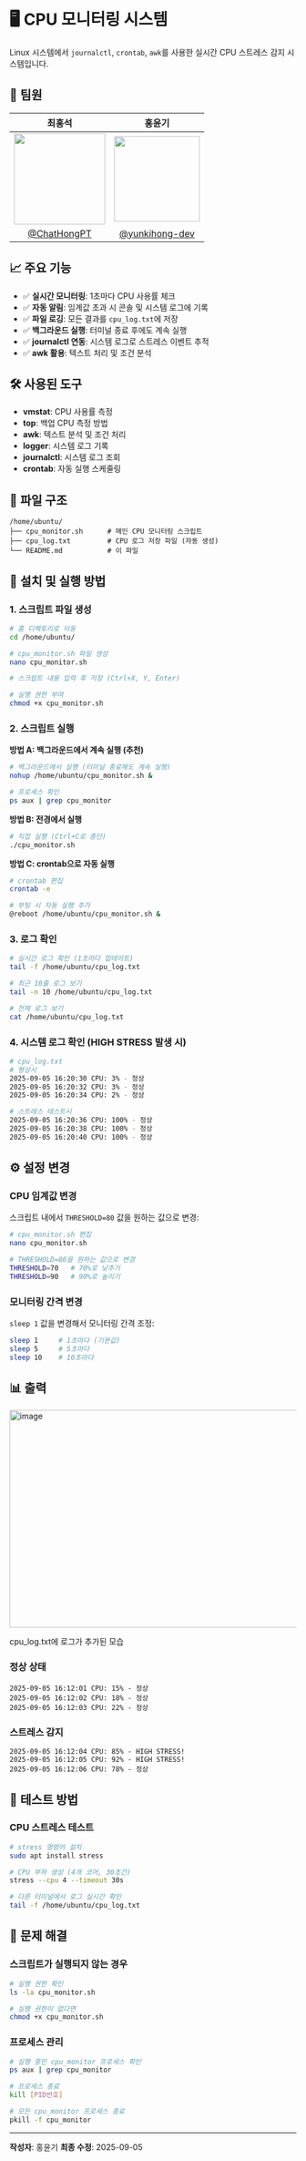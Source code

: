 # 🖥️ CPU 모니터링 시스템

Linux 시스템에서 `journalctl`, `crontab`, `awk`를 사용한 실시간 CPU 스트레스 감지 시스템입니다.

## 👤 팀원

| 최홍석 | 홍윤기 | 
| :---: | :---: |  
| <img width="160px" src="https://github.com/user-attachments/assets/02386ffc-793b-49ec-b0e2-41f088b5f52f"/>  | <img width="150px" src="https://github.com/user-attachments/assets/e8fdc284-987f-45a4-9cdc-d473dcbcc5bb"/> |
| [@ChatHongPT](https://github.com/ChatHongPT) | [@yunkihong-dev](https://github.com/yunkihong-dev) |


## 📈 주요 기능

- ✅ **실시간 모니터링**: 1초마다 CPU 사용률 체크
- ✅ **자동 알림**: 임계값 초과 시 콘솔 및 시스템 로그에 기록
- ✅ **파일 로깅**: 모든 결과를 `cpu_log.txt`에 저장
- ✅ **백그라운드 실행**: 터미널 종료 후에도 계속 실행
- ✅ **journalctl 연동**: 시스템 로그로 스트레스 이벤트 추적
- ✅ **awk 활용**: 텍스트 처리 및 조건 분석

## 🛠️ 사용된 도구

- **vmstat**: CPU 사용률 측정
- **top**: 백업 CPU 측정 방법
- **awk**: 텍스트 분석 및 조건 처리
- **logger**: 시스템 로그 기록
- **journalctl**: 시스템 로그 조회
- **crontab**: 자동 실행 스케줄링


## 📁 파일 구조

```
/home/ubuntu/
├── cpu_monitor.sh      # 메인 CPU 모니터링 스크립트
├── cpu_log.txt         # CPU 로그 저장 파일 (자동 생성)
└── README.md           # 이 파일
```

## 🚀 설치 및 실행 방법

### 1. 스크립트 파일 생성

```bash
# 홈 디렉토리로 이동
cd /home/ubuntu/

# cpu_monitor.sh 파일 생성
nano cpu_monitor.sh

# 스크립트 내용 입력 후 저장 (Ctrl+X, Y, Enter)

# 실행 권한 부여
chmod +x cpu_monitor.sh
```

### 2. 스크립트 실행

**방법 A: 백그라운드에서 계속 실행 (추천)**
```bash
# 백그라운드에서 실행 (터미널 종료해도 계속 실행)
nohup /home/ubuntu/cpu_monitor.sh &

# 프로세스 확인
ps aux | grep cpu_monitor
```

**방법 B: 전경에서 실행**
```bash
# 직접 실행 (Ctrl+C로 중단)
./cpu_monitor.sh
```

**방법 C: crontab으로 자동 실행**
```bash
# crontab 편집
crontab -e

# 부팅 시 자동 실행 추가
@reboot /home/ubuntu/cpu_monitor.sh &
```

### 3. 로그 확인

```bash
# 실시간 로그 확인 (1초마다 업데이트)
tail -f /home/ubuntu/cpu_log.txt

# 최근 10줄 로그 보기
tail -n 10 /home/ubuntu/cpu_log.txt

# 전체 로그 보기
cat /home/ubuntu/cpu_log.txt
```

### 4. 시스템 로그 확인 (HIGH STRESS 발생 시)

```bash
# cpu_log.txt
# 평상시
2025-09-05 16:20:30 CPU: 3% - 정상
2025-09-05 16:20:32 CPU: 3% - 정상
2025-09-05 16:20:34 CPU: 2% - 정상

# 스트레스 테스트시
2025-09-05 16:20:36 CPU: 100% - 정상
2025-09-05 16:20:38 CPU: 100% - 정상
2025-09-05 16:20:40 CPU: 100% - 정상
```

## ⚙️ 설정 변경

### CPU 임계값 변경

스크립트 내에서 `THRESHOLD=80` 값을 원하는 값으로 변경:

```bash
# cpu_monitor.sh 편집
nano cpu_monitor.sh

# THRESHOLD=80을 원하는 값으로 변경
THRESHOLD=70   # 70%로 낮추기
THRESHOLD=90   # 90%로 높이기
```

### 모니터링 간격 변경

`sleep 1` 값을 변경해서 모니터링 간격 조정:

```bash
sleep 1     # 1초마다 (기본값)
sleep 5     # 5초마다
sleep 10    # 10초마다
```

## 📊 출력 

<img width="640" height="382" alt="image" src="https://github.com/user-attachments/assets/85b881e4-7d84-45df-9584-220b96a6f8c9" />

 cpu_log.txt에 로그가 추가된 모습

### 정상 상태
```
2025-09-05 16:12:01 CPU: 15% - 정상
2025-09-05 16:12:02 CPU: 18% - 정상
2025-09-05 16:12:03 CPU: 22% - 정상
```

### 스트레스 감지
```
2025-09-05 16:12:04 CPU: 85% - HIGH STRESS!
2025-09-05 16:12:05 CPU: 92% - HIGH STRESS!
2025-09-05 16:12:06 CPU: 78% - 정상
```

## 🧪 테스트 방법

### CPU 스트레스 테스트

```bash
# stress 명령어 설치
sudo apt install stress

# CPU 부하 생성 (4개 코어, 30초간)
stress --cpu 4 --timeout 30s

# 다른 터미널에서 로그 실시간 확인
tail -f /home/ubuntu/cpu_log.txt
```


## 🔧 문제 해결

### 스크립트가 실행되지 않는 경우

```bash
# 실행 권한 확인
ls -la cpu_monitor.sh

# 실행 권한이 없다면
chmod +x cpu_monitor.sh
```

### 프로세스 관리

```bash
# 실행 중인 cpu_monitor 프로세스 확인
ps aux | grep cpu_monitor

# 프로세스 종료
kill [PID번호]

# 모든 cpu_monitor 프로세스 종료
pkill -f cpu_monitor
```

---

**작성자**: 홍윤기
**최종 수정**: 2025-09-05 
